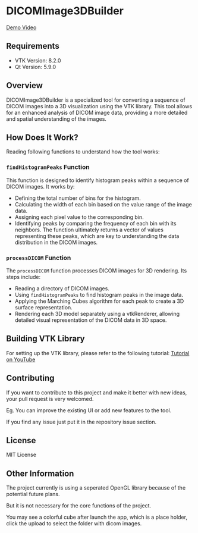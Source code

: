 # DICOMImage3DBuilder

[Demo Video](https://personalwebpage-videos.s3.us-east-2.amazonaws.com/DICOMImage3DBuilder_demo.mp4)

## Requirements

- VTK Version: 8.2.0
- Qt Version: 5.9.0

## Overview

DICOMImage3DBuilder is a specialized tool for converting a sequence of DICOM images into a 3D visualization using the VTK library. This tool allows for an enhanced analysis of DICOM image data, providing a more detailed and spatial understanding of the images.

## How Does It Work?

Reading following functions to understand how the tool works:

### `findHistogramPeaks` Function

This function is designed to identify histogram peaks within a sequence of DICOM images. It works by:

- Defining the total number of bins for the histogram.
- Calculating the width of each bin based on the value range of the image data.
- Assigning each pixel value to the corresponding bin.
- Identifying peaks by comparing the frequency of each bin with its neighbors.
  The function ultimately returns a vector of values representing these peaks, which are key to understanding the data distribution in the DICOM images.

### `processDICOM` Function

The `processDICOM` function processes DICOM images for 3D rendering. Its steps include:

- Reading a directory of DICOM images.
- Using `findHistogramPeaks` to find histogram peaks in the image data.
- Applying the Marching Cubes algorithm for each peak to create a 3D surface representation.
- Rendering each 3D model separately using a vtkRenderer, allowing detailed visual representation of the DICOM data in 3D space.

## Building VTK Library

For setting up the VTK library, please refer to the following tutorial:
[Tutorial on YouTube](https://www.youtube.com/watch?v=u5-Df1YlxCI&t=775s)

## Contributing

If you want to contribute to this project and make it better with new ideas, your pull request is very welcomed.

Eg. You can improve the existing UI or add new features to the tool.

If you find any issue just put it in the repository issue section.

## License

MIT License

## Other Information

The project currently is using a seperated OpenGL library because of the potential future plans.

But it is not necessary for the core functions of the project.

You may see a colorful cube after launch the app, which is a place holder, click the upload to select the folder with dicom images. 
